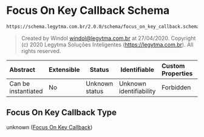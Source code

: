 # Focus On Key Callback Schema

```txt
https://schema.legytma.com.br/2.0.0/schema/focus_on_key_callback.schema.json
```




> Created by Windol [windol@legytma.com.br](mailto:windol@legytma.com.br) at 27/04/2020.
> Copyright (c) 2020 Legytma Soluções Inteligentes (<https://legytma.com.br>). All rights reserved.
>

| Abstract            | Extensible | Status         | Identifiable            | Custom Properties | Additional Properties | Access Restrictions | Defined In                                                                                              |
| :------------------ | ---------- | -------------- | ----------------------- | :---------------- | --------------------- | ------------------- | ------------------------------------------------------------------------------------------------------- |
| Can be instantiated | No         | Unknown status | Unknown identifiability | Forbidden         | Allowed               | none                | [focus_on_key_callback.schema.json](../schema/focus_on_key_callback.schema.json) |

## Focus On Key Callback Type

unknown ([Focus On Key Callback](focus_on_key_callback.md))
